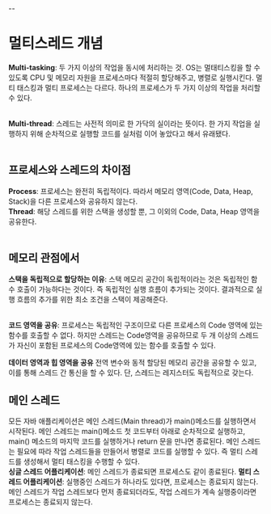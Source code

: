 --
<h1>멀티스레드 개념</h1>
<strong>Multi-tasking</strong>: 두 가지 이상의 작업을 동시에 처리하는 것. OS는 멀태티스킹을 할 수 있도록 CPU 및 메모리 자원을 프로세스마다 적절히 할당해주고,
    병렬로 실행시킨다. 멀티 태스킹과 멀티 프로세스는 다르다. 하나의 프로세스가 두 가지 이상의 작업을 처리할 수 있다.<br/><br/>  

<strong>Multi-thread</strong>: 스레드는 사전적 의미로 한 가닥의 실이라는 뜻이다. 
    한 가지 작업을 실행하지 위해 순차적으로 실행할 코드를 실처럼 이어 놓았다고 해서 유래됐다.<br/><br/>

<h2>프로세스와 스레드의 차이점</h2>
<strong>Process</strong>: 프로세스는 완전히 독립적이다. 따라서 메모리 영역(Code, Data, Heap, Stack)을 다른 프로세스와 공유하지 않는다.<br/>
<strong>Thread</strong>:  해당 스레드를 위한 스택을 생성할 뿐, 그 이외의 Code, Data, Heap 영역을 공유한다.<br/><br/>

  
<h2>메모리 관점에서</h2>
<strong>스택을 독립적으로 할당하는 이유</strong>: 스택 메모리 공간이 독립적이라는 것은 독립적인 함수 호출이 가능하다는 것이다.
즉 독립적인 실행 흐름이 추가되는 것이다. 결과적으로 실행 흐름의 추가를 위한 최소 조건을 스택이 제공해준다.<br/><br/>

<strong>코드 영역을 공유</strong>: 프로세스는 독립적인 구조이므로 다른 프로세스의 Code 영역에 있는 함수를 호출할 수 없다.
하지만 스레드는 Code영역을 공유하므로 두 개 이상의 스레드가 자신이 포함된 프로세스의 Code영역에 있는 함수를 호출할 수 있다.<br/>

<strong>데이터 영역과 힙 영역을 공유</strong>
전역 변수와 동적 할당된 메모리 공간을 공유할 수 있고, 이를 통해 스레드 간 통신을 할 수 있다.
단, 스레드는 레지스터도 독립적으로 갖는다.

<h2>메인 스레드</h2>
모든 자바 애플리케이션은 메인 스레드(Main thread)가 main()메소드를 실행하면서 시작된다. 메인 스레드는 main()메소드 첫 코드부터
아래로 순차적으로 실행하고, main() 메소드의 마지막 코드를 실행하거나 return 문을 만나면 종료된다.
메인 스레드는 필요에 따라 작업 스레드들을 만들어서 병렬로 코드를 실행할 수 있다. 즉 멀티 스레드를 생성해서 멀티 태스킹을 수행할 수 있다.<br/>
<strong>싱글 스레드 어플리케이션</strong>: 메인 스레드가 종료되면 프로세스도 같이 종료된다.
<strong>멀티 스레드 어플리케이션</strong>: 실행중인 스레드가 하나라도 있다면, 프로세스는 종료되지 않는다. 메인 스레드가 작업 스레드보다 먼저 종료되더라도, 
작업 스레드가 계속 실행중이라면 프로세스는 종료되지 않는다.